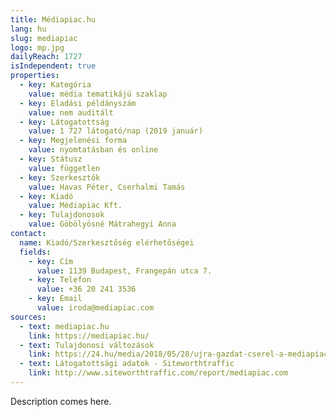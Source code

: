 ```yaml
---
title: Médiapiac.hu
lang: hu
slug: mediapiac
logo: mp.jpg
dailyReach: 1727
isIndependent: true
properties:
  - key: Kategória
    value: média tematikájú szaklap
  - key: Eladási példányszám
    value: nem auditált
  - key: Látogatottság
    value: 1 727 látogató/nap (2019 január)
  - key: Megjelenési forma
    value: nyomtatásban és online
  - key: Státusz
    value: független
  - key: Szerkesztők
    value: Havas Péter, Cserhalmi Tamás
  - key: Kiadó
    value: Médiapiac Kft.
  - key: Tulajdonosok
    value: Göbölyösné Mátrahegyi Anna
contact:
  name: Kiadó/Szerkesztőség elérhetőségei
  fields:
    - key: Cím
      value: 1139 Budapest, Frangepán utca 7.
    - key: Telefon
      value: +36 20 241 3536
    - key: Email
      value: iroda@mediapiac.com
sources:
  - text: mediapiac.hu
    link: https://mediapiac.hu/
  - text: Tulajdonosi változások
    link: https://24.hu/media/2018/05/28/ujra-gazdat-cserel-a-mediapiac/
  - text: Látogatottsági adatok - Siteworthtraffic
    link: http://www.siteworthtraffic.com/report/mediapiac.com
---
```


Description comes here.